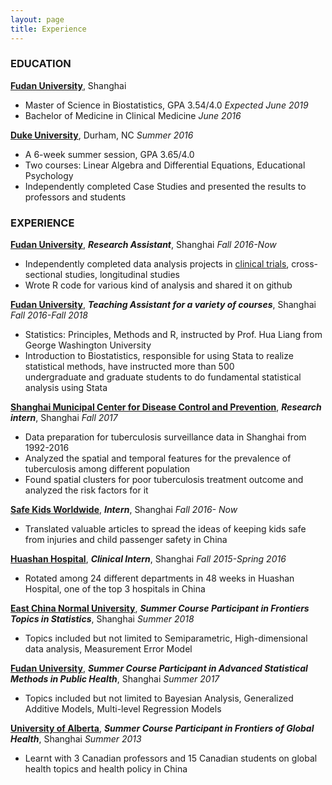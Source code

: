 ```yaml
---
layout: page
title: Experience
---
```

### EDUCATION
**[Fudan University](http://www.fudan.edu.cn/en/)**, Shanghai  
* Master of Science in Biostatistics, GPA 3.54/4.0 *Expected June 2019*  
* Bachelor of Medicine in Clinical Medicine *June 2016*    

**[Duke University](https://www.duke.edu/)**, Durham, NC *Summer 2016*  
* A 6-week summer session, GPA 3.65/4.0  
* Two courses: Linear Algebra and Differential Equations, Educational Psychology  
* Independently completed Case Studies and presented the results to professors and students  

### EXPERIENCE  
**[Fudan University](http://www.fudan.edu.cn/en/)**, **_Research Assistant_**, Shanghai *Fall 2016-Now*  
* Independently completed data analysis projects in [clinical trials](), cross-sectional studies, longitudinal studies  
* Wrote R code for various kind of analysis and shared it on github  

**[Fudan University](http://www.fudan.edu.cn/en/)**, **_Teaching Assistant for a variety of courses_**, Shanghai *Fall 2016-Fall 2018*
* Statistics: Principles, Methods and R, instructed by Prof. Hua Liang from George Washington University  
* Introduction to Biostatistics, responsible for using Stata to realize statistical methods, have instructed more than 500  
undergraduate and graduate students to do fundamental statistical analysis using Stata  

**[Shanghai Municipal Center for Disease Control and Prevention](http://www.scdc.sh.cn/indexEn.shtml)**, **_Research intern_**, Shanghai *Fall 2017*  
* Data preparation for tuberculosis surveillance data in Shanghai from 1992-2016  
* Analyzed the spatial and temporal features for the prevalence of tuberculosis among different population  
* Found spatial clusters for poor tuberculosis treatment outcome and analyzed the risk factors for it 

**[Safe Kids Worldwide](https://www.safekids.org/)**, **_Intern_**, Shanghai *Fall 2016- Now*  
* Translated valuable articles to spread the ideas of keeping kids safe from injuries and child passenger safety in China  

**[Huashan Hospital](https://huashan.org.cn/)**, **_Clinical Intern_**, Shanghai *Fall 2015-Spring 2016*  
* Rotated among 24 different departments in 48 weeks in Huashan Hospital, one of the top 3 hospitals in China  

**[East China Normal University](http://english.ecnu.edu.cn/)**, **_Summer Course Participant in Frontiers Topics in Statistics_**, Shanghai *Summer 2018*  
* Topics included but not limited to Semiparametric, High-dimensional data analysis, Measurement Error Model  

**[Fudan University](http://www.fudan.edu.cn/en/)**, **_Summer Course Participant in Advanced Statistical Methods in Public Health_**, Shanghai *Summer 2017*  
* Topics included but not limited to Bayesian Analysis, Generalized Additive Models, Multi-level Regression Models  

**[University of Alberta](https://www.ualberta.ca/)**, **_Summer Course Participant in Frontiers of Global Health_**, Shanghai *Summer 2013*  
* Learnt with 3 Canadian professors and 15 Canadian students on global health topics and health policy in China  
